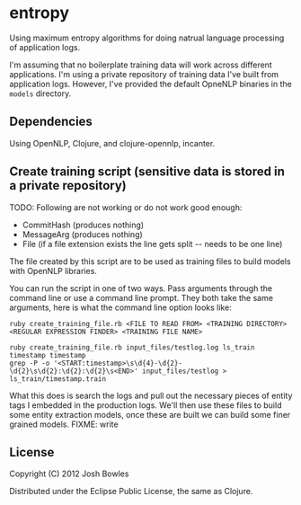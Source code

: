 # entropy
Using maximum entropy algorithms for doing natrual language processing of application logs. 

I'm assuming that no boilerplate training data will work across different applications. I'm using a private repository of training data I've built from application logs. However, I've provided the default OpneNLP binaries in the `models` directory.

## Dependencies
Using OpenNLP, Clojure, and clojure-opennlp, incanter.

## Create training script (sensitive data is stored in a private repository)
TODO: Following are not working or do not work good enough:

* CommitHash (produces nothing)
* MessageArg (produces nothing)
* File (if a file extension exists the line gets split -- needs to be one line)

The file created by this script are to be used as training files to build models with OpenNLP libraries.

You can run the script in one of two ways. Pass arguments through the command line or use a command line prompt. They both take the same arguments, here is what the command line option looks like:

```ssh
ruby create_training_file.rb <FILE TO READ FROM> <TRAINING DIRECTORY> <REGULAR EXPRESSION FINDER> <TRAINING FILE NAME>

ruby create_training_file.rb input_files/testlog.log ls_train timestamp timestamp
grep -P -o '<START:timestamp>\s\d{4}-\d{2}-\d{2}\s\d{2}:\d{2}:\d{2}\s<END>' input_files/testlog > ls_train/timestamp.train
```

What this does is search the logs and pull out the necessary pieces of entity tags I embedded in the production logs. We'll then use these files to build some entity extraction models, once these are built we can build some finer grained models. 
FIXME: write

## License

Copyright (C) 2012 Josh Bowles

Distributed under the Eclipse Public License, the same as Clojure.
